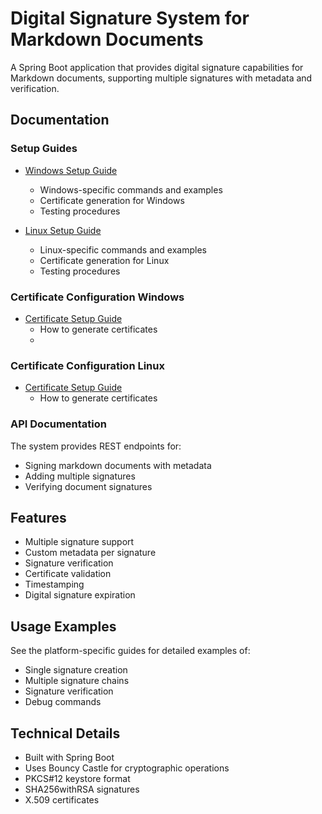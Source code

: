 # Digital Signature System for Markdown Documents

A Spring Boot application that provides digital signature capabilities for Markdown documents, supporting multiple signatures with metadata and verification.

## Documentation

### Setup Guides
- [Windows Setup Guide](docs/Windows-Markdown-Guide.md)
    - Windows-specific commands and examples
    - Certificate generation for Windows
    - Testing procedures

- [Linux Setup Guide](docs/Linux-Markdown-Guide.md)
    - Linux-specific commands and examples
    - Certificate generation for Linux
    - Testing procedures

### Certificate Configuration Windows
- [Certificate Setup Guide](docs/Certificate-Guide-Windows.md)
    - How to generate certificates
    - 
### Certificate Configuration Linux
- [Certificate Setup Guide](docs/Certificate-Guide-Linux.md)
    - How to generate certificates


### API Documentation
The system provides REST endpoints for:
- Signing markdown documents with metadata
- Adding multiple signatures
- Verifying document signatures

## Features
- Multiple signature support
- Custom metadata per signature
- Signature verification
- Certificate validation
- Timestamping
- Digital signature expiration

## Usage Examples
See the platform-specific guides for detailed examples of:
- Single signature creation
- Multiple signature chains
- Signature verification
- Debug commands

## Technical Details
- Built with Spring Boot
- Uses Bouncy Castle for cryptographic operations
- PKCS#12 keystore format
- SHA256withRSA signatures
- X.509 certificates
